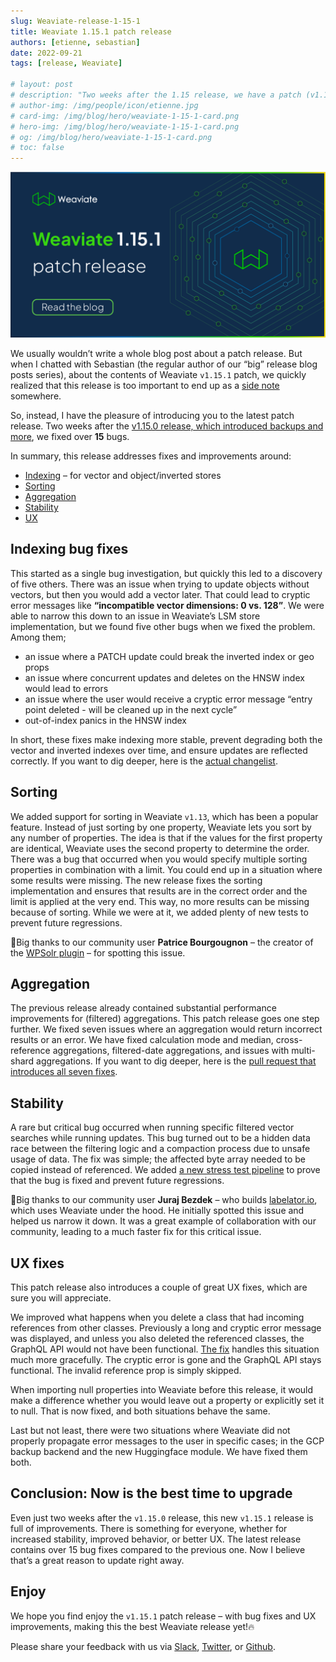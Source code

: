 ```yaml
---
slug: Weaviate-release-1-15-1
title: Weaviate 1.15.1 patch release
authors: [etienne, sebastian]
date: 2022-09-21
tags: [release, Weaviate]

# layout: post
# description: "Two weeks after the 1.15 release, we have a patch (v1.15.1) release for you, which brings 15 bug fixes and 2 UX improvements."
# author-img: /img/people/icon/etienne.jpg
# card-img: /img/blog/hero/weaviate-1-15-1-card.png
# hero-img: /img/blog/hero/weaviate-1-15-1-card.png
# og: /img/blog/hero/weaviate-1-15-1-card.png
# toc: false
---
```


![Weaviate 1.15.1 patch release](./img/hero.png)

We usually wouldn’t write a whole blog post about a patch release. But when I chatted with Sebastian (the regular author of our “big” release blog posts series), about the contents of Weaviate `v1.15.1` patch, we quickly realized that this release is too important to end up as a [side note](https://github.com/semi-technologies/weaviate/releases/tag/v1.15.1) somewhere.

<!--truncate-->

So, instead, I have the pleasure of introducing you to the latest patch release. Two weeks after the [v1.15.0 release, which introduced backups and more](/blog/2022/09/Weaviate-release-1-15.html), we fixed over **15** bugs.

In summary, this release addresses fixes and improvements around:

* [Indexing](#indexing-bug-fixes) – for vector and object/inverted stores
* [Sorting](#sorting)
* [Aggregation](#aggregation)
* [Stability](#stability)
* [UX](#ux-fixes)

## Indexing bug fixes
This started as a single bug investigation, but quickly this led to a discovery of five others. There was an issue when trying to update objects without vectors, but then you would add a vector later. That could lead to cryptic error messages like **“incompatible vector dimensions: 0 vs. 128”**. We were able to narrow this down to an issue in Weaviate’s LSM store implementation, but we found five other bugs when we fixed the problem. Among them; 

* an issue where a PATCH update could break the inverted index or geo props
* an issue where concurrent updates and deletes on the HNSW index would lead to errors
* an issue where the user would receive a cryptic error message “entry point deleted - will be cleaned up in the next cycle”
* out-of-index panics in the HNSW index

In short, these fixes make indexing more stable, prevent degrading both the vector and inverted indexes over time, and ensure updates are reflected correctly. If you want to dig deeper, here is the [actual changelist](https://github.com/semi-technologies/weaviate/pull/2191).

## Sorting
We added support for sorting in Weaviate `v1.13`, which has been a popular feature. Instead of just sorting by one property, Weaviate lets you sort by any number of properties. The idea is that if the values for the first property are identical, Weaviate uses the second property to determine the order. There was a bug that occurred when you would specify multiple sorting properties in combination with a limit. You could end up in a situation where some results were missing. The new release fixes the sorting implementation and ensures that results are in the correct order and the limit is applied at the very end. This way, no more results can be missing because of sorting. While we were at it, we added plenty of new tests to prevent future regressions.

👏Big thanks to our community user **Patrice Bourgougnon** – the creator of the [WPSolr plugin](https://www.wpsolr.com/) – for spotting this issue.

## Aggregation
The previous release already contained substantial performance improvements for (filtered) aggregations. This patch release goes one step further. We fixed seven issues where an aggregation would return incorrect results or an error. We have fixed calculation mode and median, cross-reference aggregations, filtered-date aggregations, and issues with multi-shard aggregations. If you want to dig deeper, here is the [pull request that introduces all seven fixes](https://github.com/semi-technologies/weaviate/pull/2192).

## Stability
A rare but critical bug occurred when running specific filtered vector searches while running updates. This bug turned out to be a hidden data race between the filtering logic and a compaction process due to unsafe usage of data. The fix was simple; the affected byte array needed to be copied instead of referenced. We added [a new stress test pipeline](https://github.com/semi-technologies/weaviate-chaos-engineering/pull/11) to prove that the bug is fixed and prevent future regressions. 

👏Big thanks to our community user **Juraj Bezdek** – who builds [labelator.io](https://www.labelator.io/), which uses Weaviate under the hood. He initially spotted this issue and helped us narrow it down. It was a great example of collaboration with our community, leading to a much faster fix for this critical issue.

## UX fixes
This patch release also introduces a couple of great UX fixes, which are sure you will appreciate.

We improved what happens when you delete a class that had incoming references from other classes. Previously a long and cryptic error message was displayed, and unless you also deleted the referenced classes, the GraphQL API would not have been functional. [The fix](https://github.com/semi-technologies/weaviate/pull/2189) handles this situation much more gracefully. The cryptic error is gone and the GraphQL API stays functional. The invalid reference prop is simply skipped.

When importing null properties into Weaviate before this release,  it would make a difference whether you would leave out a property or explicitly set it to null. That is now fixed, and both situations behave the same. 

Last but not least, there were two situations where Weaviate did not properly propagate error messages to the user in specific cases; in the GCP backup backend and the new Huggingface module. We have fixed them both.

## Conclusion: Now is the best time to upgrade
Even just two weeks after the `v1.15.0` release, this new `v1.15.1` release is full of improvements. There is something for everyone, whether for increased stability, improved behavior, or better UX. The latest release contains over 15 bug fixes compared to the previous one. Now I believe that’s a great reason to update right away.

## Enjoy
We hope you find enjoy the `v1.15.1` patch release – with bug fixes and UX improvements, making this the best Weaviate release yet!🔥

Please share your feedback with us via [Slack](https://join.slack.com/t/weaviate/shared_invite/zt-goaoifjr-o8FuVz9b1HLzhlUfyfddhw), [Twitter](https://twitter.com/SeMI_tech), or [Github](https://github.com/semi-technologies/weaviate).
